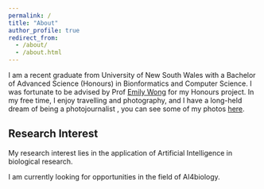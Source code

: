 ```yaml
---
permalink: /
title: "About"
author_profile: true
redirect_from: 
  - /about/
  - /about.html
---
```


I am a recent graduate from University of New South Wales with a Bachelor of Advanced Science (Honours) in Bionformatics and Computer Science. I was fortunate to be advised by Prof [Emily Wong](https://www.victorchang.edu.au/about-us/our-scientists/aprof-emily-wong) for my Honours project. In my free time, I enjoy travelling and photography, and I have a long-held dream of being a photojournalist , you can see some of my photos [here](https://zelunli.github.io/photography/).

Research Interest
-----
My research interest lies in the application of Artificial Intelligence in biological research.

I am currently looking for opportunities in the field of AI4biology.

